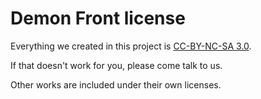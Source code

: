 # Demon Front license

Everything we created in this project is [CC-BY-NC-SA 3.0](http://creativecommons.org/licenses/by-nc-sa/3.0/).

If that doesn't work for you, please come talk to us.

Other works are included under their own licenses.

